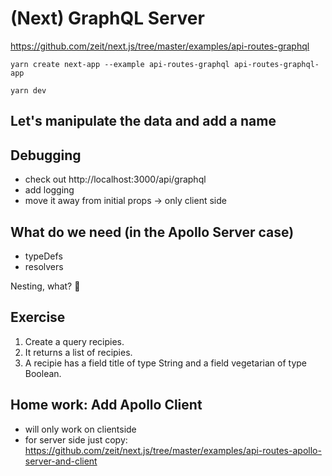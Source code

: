 # (Next) GraphQL Server

https://github.com/zeit/next.js/tree/master/examples/api-routes-graphql

```
yarn create next-app --example api-routes-graphql api-routes-graphql-app
```

```
yarn dev
```

## Let's manipulate the data and add a name

## Debugging

- check out http://localhost:3000/api/graphql
- add logging
- move it away from initial props -> only client side

## What do we need (in the Apollo Server case)

- typeDefs
- resolvers

Nesting, what? 🤯

## Exercise

1. Create a query recipies.
2. It returns a list of recipies.
3. A recipie has a field title of type String and a field vegetarian of type Boolean.

## Home work: Add Apollo Client

- will only work on clientside
- for server side just copy: https://github.com/zeit/next.js/tree/master/examples/api-routes-apollo-server-and-client
